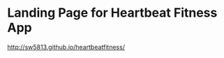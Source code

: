 Landing Page for Heartbeat Fitness App
====================

http://sw5813.github.io/heartbeatfitness/
